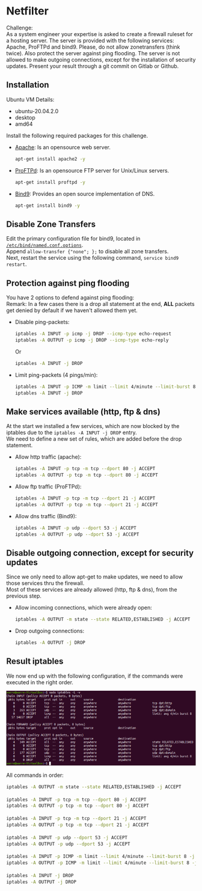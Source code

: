 # Netfilter
Challenge:  
As a system engineer your expertise is asked to create a firewall ruleset for a hosting server.
The server is provided with the following services: Apache, ProFTPd and bind9. Please, do not allow zonetransfers (think twice). Also protect the server against ping flooding. The server is not allowed to make outgoing connections, except for the installation of security updates.
Present your result through a git commit on Gitlab or Github.

## Installation
Ubuntu VM Details:
- ubuntu-20.04.2.0
- desktop
- amd64

Install the following required packages for this challenge.
- [Apache](https://www.apache.org/): Is an opensource web server.
  ```bash
  apt-get install apache2 -y
  ```
- [ProFTPd](http://www.proftpd.org/): Is an opensource FTP server for Unix/Linux servers.
  ```bash
  apt-get install proftpd -y
  ```
- [Bind9](https://wiki.debian.org/Bind9): Provides an open source implementation of DNS.
  ```bash
  apt-get install bind9 -y
  ```

## Disable Zone Transfers
Edit the primary configuration file for bind9, located in [```/etc/bind/named.conf.options```](/etc/bin/named.conf.options).  
Append ```allow-transfer {"none"; };``` to disable all zone transfers.  
Next, restart the service using the following command, ```service bind9 restart```.


## Protection against ping flooding
You have 2 options to defend against ping flooding:  
Remark: In a few cases there is a drop all statement at the end, **ALL** packets get denied by default if we haven't allowed them yet.
- Disable ping-packets:
  ```bash
  iptables -A INPUT -p icmp -j DROP --icmp-type echo-request
  iptables -A OUTPUT -p icmp -j DROP --icmp-type echo-reply
  ```
  Or  
  
  ```bash
  iptables -A INPUT -j DROP
  ```
- Limit ping-packets (4 pings/min):
  ```bash
  iptables -A INPUT -p ICMP -m limit --limit 4/minute --limit-burst 8 -j ACCEPT
  iptables -A INPUT -j DROP
  ```
## Make services available (http, ftp & dns)
At the start we installed a few services, which are now blocked by the iptables due to the ```iptables -A INPUT -j DROP``` entry.  
We need to define a new set of rules, which are added before the drop statement.

- Allow http traffic (apache):
  ```bash
  iptables -A INPUT -p tcp -m tcp --dport 80 -j ACCEPT
  iptables -A OUTPUT -p tcp -m tcp --dport 80 -j ACCEPT
  ```
- Allow ftp traffic (ProFTPd):
  ```bash
  iptables -A INPUT -p tcp -m tcp --dport 21 -j ACCEPT
  iptables -A OUTPUT -p tcp -m tcp --dport 21 -j ACCEPT
  ```
- Allow dns traffic (Bind9):
  ```bash
  iptables -A INPUT -p udp --dport 53 -j ACCEPT
  iptables -A OUTPUT -p udp --dport 53 -j ACCEPT
  ```
## Disable outgoing connection, except for security updates
Since we only need to allow apt-get to make updates, we need to allow those services thru the firewall.  
Most of these services are already allowed (http, ftp & dns), from the previous step.
- Allow incoming connections, which were already open:
  ```bash
  iptables -A OUTPUT -m state --state RELATED,ESTABLISHED -j ACCEPT
  ```
- Drop outgoing connections:
  ```bash
  iptables -A OUTPUT -j DROP
  ```
## Result iptables
We now end up with the following configuration, if the commands were executed in the right order.

![Result Iptables](/image.png)

All commands in order:
```bash
iptables -A OUTPUT -m state --state RELATED,ESTABLISHED -j ACCEPT

iptables -A INPUT -p tcp -m tcp --dport 80 -j ACCEPT
iptables -A OUTPUT -p tcp -m tcp --dport 80 -j ACCEPT

iptables -A INPUT -p tcp -m tcp --dport 21 -j ACCEPT
iptables -A OUTPUT -p tcp -m tcp --dport 21 -j ACCEPT

iptables -A INPUT -p udp --dport 53 -j ACCEPT
iptables -A OUTPUT -p udp --dport 53 -j ACCEPT

iptables -A INPUT -p ICMP -m limit --limit 4/minute --limit-burst 8 -j ACCEPT
iptables -A OUTPUT -p ICMP -m limit --limit 4/minute --limit-burst 8 -j ACCEPT

iptables -A INPUT -j DROP
iptables -A OUTPUT -j DROP
```

